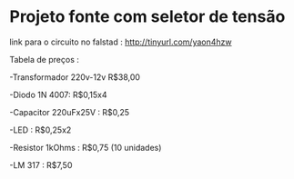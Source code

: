 # Projeto fonte com seletor de tensão

link para o circuito no falstad : http://tinyurl.com/yaon4hzw

Tabela de preços : 

-Transformador 220v-12v R$38,00

-Diodo 1N 4007: R$0,15x4

-Capacitor 220uFx25V : R$0,25

-LED : R$0,25x2

-Resistor 1kOhms : R$0,75 (10 unidades)

-LM 317 : R$7,50
